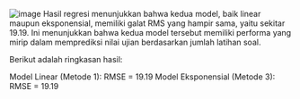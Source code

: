 ![image](https://github.com/RizkyDhafin/Aplikasi-regresi-untuk-pemecahan-problem/assets/120090835/dffced0d-6ec8-4764-9189-92a3612a5d93)
Hasil regresi menunjukkan bahwa kedua model, baik linear maupun eksponensial, memiliki galat RMS yang hampir sama, yaitu sekitar 19.19. Ini menunjukkan bahwa kedua model tersebut memiliki performa yang mirip dalam memprediksi nilai ujian berdasarkan jumlah latihan soal.

Berikut adalah ringkasan hasil:

Model Linear (Metode 1): RMSE = 19.19
Model Eksponensial (Metode 3): RMSE = 19.19
